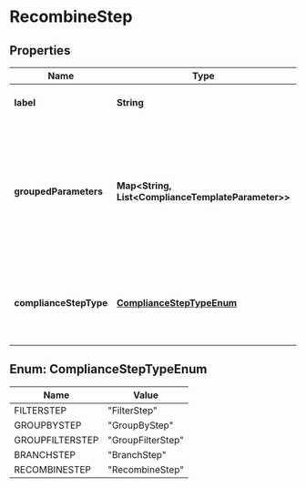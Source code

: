 

# RecombineStep


## Properties

| Name | Type | Description | Notes |
|------------ | ------------- | ------------- | -------------|
|**label** | **String** | The label of the compliance step |  |
|**groupedParameters** | **Map&lt;String, List&lt;ComplianceTemplateParameter&gt;&gt;** | Parameters required for the step. Some step types group parameters to differentiate between, for example, hard limit and warning threshold parameters |  |
|**complianceStepType** | [**ComplianceStepTypeEnum**](#ComplianceStepTypeEnum) | . The available values are: FilterStep, GroupByStep, GroupFilterStep, BranchStep, RecombineStep |  |



## Enum: ComplianceStepTypeEnum

| Name | Value |
|---- | -----|
| FILTERSTEP | &quot;FilterStep&quot; |
| GROUPBYSTEP | &quot;GroupByStep&quot; |
| GROUPFILTERSTEP | &quot;GroupFilterStep&quot; |
| BRANCHSTEP | &quot;BranchStep&quot; |
| RECOMBINESTEP | &quot;RecombineStep&quot; |



